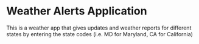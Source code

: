 # Weather Alerts Application
This is a weather app that gives updates and weather reports for different states by entering the state codes (i.e. MD for Maryland, CA for California)
